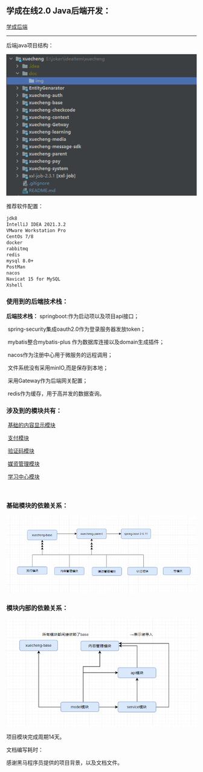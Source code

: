 ## 学成在线2.0 Java后端开发：

[学成后端](./README.md)

---



后端java项目结构：

![](./doc/img/项目结构.png)

推荐软件配置：

```
jdk8
IntelliJ IDEA 2021.3.2
VMware Workstation Pro
CentOs 7/8
docker
rabbitmq
redis
mysql 8.0+
PostMan
nacos	
Navicat 15 for MySQL
Xshell
```

### 使用到的后端技术栈：

**后端技术栈：**
	springboot:作为启动项以及项目api接口；

​	spring-security集成oauth2.0作为登录服务器发放token；

​	mybatis整合mybatis-plus 作为数据库连接以及domain生成插件；

​	nacos作为注册中心用于微服务的远程调用；

​	文件系统没有采用minIO,而是保存到本地；

​	采用Gateway作为后端网关配置；

​	redis作为缓存，用于高并发的数据查询。



### 涉及到的模块共有：

​	[基础的内容显示模块](./doc/projectDoc/content.md)

​	[支付模块](./doc/projectDoc/pay.md)

​	[验证码模块](./doc/projectDoc/checkcode.md)

​	[媒资管理模块](./doc/projectDoc/media.md)

​	[学习中心模块](./doc/projectDoc/learn.md)

​	

### 基础模块的依赖关系：

![](./doc/img/父工程依赖.png)



### 模块内部的依赖关系：

![](./doc/img/工程依赖关系.jpg)



项目模块完成周期14天。

文档编写耗时：







感谢黑马程序员提供的项目背景，以及文档文件。



